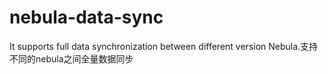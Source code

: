 # nebula-data-sync
It supports full data synchronization between different version Nebula.支持不同的nebula之间全量数据同步
